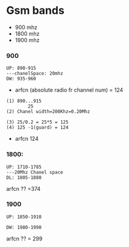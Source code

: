 # Gsm bands

* 900 mhz
* 1800 mhz
* 1900 mhz

### 900


```
UP: 890-915
---chanelSpace: 20mhz
DW: 935-960
```

* arfcn (absolute radio fr channel num) = 124
```
(1) 890...915
        25
(2) Chanel width=200Khz=0.20Mhz

(3) 25/0.2 = 25*5 = 125
(4) 125 -1(guard) = 124

```




* arfcn 124


### 1800:

```
UP: 1710-1785
---20Mhz Chanel space
DL: 1805-1880
```
arfcn ?? =374

### 1900


```
UP: 1850-1910

DW: 1980-1990
```
arfcn ?? = 299
